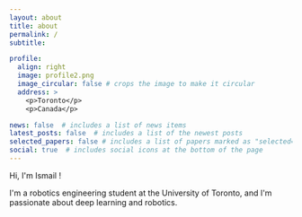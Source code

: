```yaml
---
layout: about
title: about
permalink: /
subtitle: 

profile:
  align: right
  image: profile2.png
  image_circular: false # crops the image to make it circular
  address: >
    <p>Toronto</p>
    <p>Canada</p>

news: false  # includes a list of news items
latest_posts: false  # includes a list of the newest posts
selected_papers: false # includes a list of papers marked as "selected={true}"
social: true  # includes social icons at the bottom of the page
---
```


Hi, I'm Ismail !

I'm a robotics engineering student at the University of Toronto, and I'm passionate about deep learning and robotics. 
